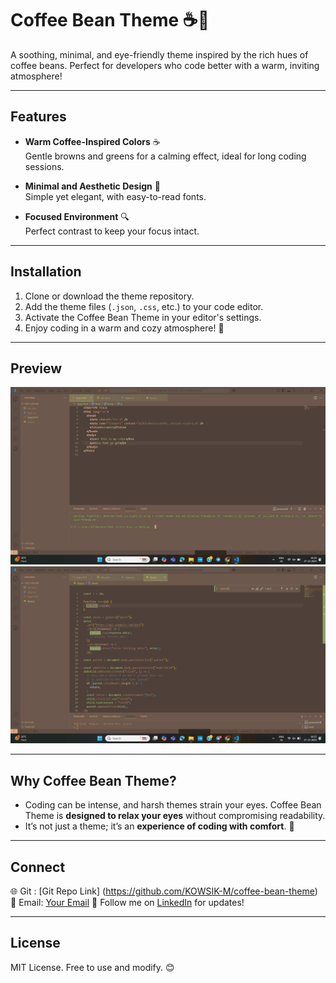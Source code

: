# Coffee Bean Theme ☕🌿

A soothing, minimal, and eye-friendly theme inspired by the rich hues of coffee beans. Perfect for developers who code better with a warm, inviting atmosphere!

---

## **Features**

- **Warm Coffee-Inspired Colors** ☕  
  Gentle browns and greens for a calming effect, ideal for long coding sessions.

- **Minimal and Aesthetic Design** 🎨  
  Simple yet elegant, with easy-to-read fonts.

- **Focused Environment** 🔍  
  Perfect contrast to keep your focus intact.

---

## **Installation**

1. Clone or download the theme repository.
2. Add the theme files (`.json`, `.css`, etc.) to your code editor.
3. Activate the Coffee Bean Theme in your editor's settings.
4. Enjoy coding in a warm and cozy atmosphere! 🌟

---

## **Preview**

![Coffee Bean Theme Preview](./preview/preview1.png)  
![Another Preview](./preview/preview2.png)

---

## **Why Coffee Bean Theme?**

- Coding can be intense, and harsh themes strain your eyes. Coffee Bean Theme is **designed to relax your eyes** without compromising readability.
- It’s not just a theme; it’s an **experience of coding with comfort**. 🌱

---

## **Connect**

🌐 Git : [Git Repo Link] (https://github.com/KOWSIK-M/coffee-bean-theme)
💌 Email: [Your Email](2200030358@gmail.com)
📱 Follow me on [LinkedIn](https://www.linkedin.com/in/medam-kowsik-975479282/) for updates!

---

## **License**

MIT License. Free to use and modify. 😊
